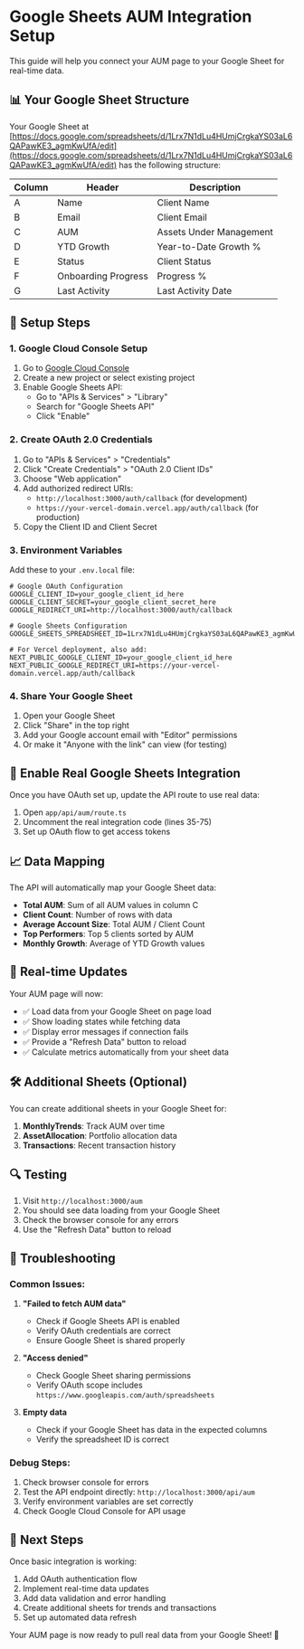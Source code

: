 # Google Sheets AUM Integration Setup

This guide will help you connect your AUM page to your Google Sheet for real-time data.

## 📊 Your Google Sheet Structure

Your Google Sheet at [https://docs.google.com/spreadsheets/d/1Lrx7N1dLu4HUmjCrgkaYS03aL6QAPawKE3_agmKwUfA/edit](https://docs.google.com/spreadsheets/d/1Lrx7N1dLu4HUmjCrgkaYS03aL6QAPawKE3_agmKwUfA/edit) has the following structure:

| Column | Header | Description |
|--------|--------|-------------|
| A | Name | Client Name |
| B | Email | Client Email |
| C | AUM | Assets Under Management |
| D | YTD Growth | Year-to-Date Growth % |
| E | Status | Client Status |
| F | Onboarding Progress | Progress % |
| G | Last Activity | Last Activity Date |

## 🔧 Setup Steps

### 1. Google Cloud Console Setup

1. Go to [Google Cloud Console](https://console.cloud.google.com/)
2. Create a new project or select existing project
3. Enable Google Sheets API:
   - Go to "APIs & Services" > "Library"
   - Search for "Google Sheets API"
   - Click "Enable"

### 2. Create OAuth 2.0 Credentials

1. Go to "APIs & Services" > "Credentials"
2. Click "Create Credentials" > "OAuth 2.0 Client IDs"
3. Choose "Web application"
4. Add authorized redirect URIs:
   - `http://localhost:3000/auth/callback` (for development)
   - `https://your-vercel-domain.vercel.app/auth/callback` (for production)
5. Copy the Client ID and Client Secret

### 3. Environment Variables

Add these to your `.env.local` file:

```env
# Google OAuth Configuration
GOOGLE_CLIENT_ID=your_google_client_id_here
GOOGLE_CLIENT_SECRET=your_google_client_secret_here
GOOGLE_REDIRECT_URI=http://localhost:3000/auth/callback

# Google Sheets Configuration
GOOGLE_SHEETS_SPREADSHEET_ID=1Lrx7N1dLu4HUmjCrgkaYS03aL6QAPawKE3_agmKwUfA

# For Vercel deployment, also add:
NEXT_PUBLIC_GOOGLE_CLIENT_ID=your_google_client_id_here
NEXT_PUBLIC_GOOGLE_REDIRECT_URI=https://your-vercel-domain.vercel.app/auth/callback
```

### 4. Share Your Google Sheet

1. Open your Google Sheet
2. Click "Share" in the top right
3. Add your Google account email with "Editor" permissions
4. Or make it "Anyone with the link" can view (for testing)

## 🚀 Enable Real Google Sheets Integration

Once you have OAuth set up, update the API route to use real data:

1. Open `app/api/aum/route.ts`
2. Uncomment the real integration code (lines 35-75)
3. Set up OAuth flow to get access tokens

## 📈 Data Mapping

The API will automatically map your Google Sheet data:

- **Total AUM**: Sum of all AUM values in column C
- **Client Count**: Number of rows with data
- **Average Account Size**: Total AUM / Client Count
- **Top Performers**: Top 5 clients sorted by AUM
- **Monthly Growth**: Average of YTD Growth values

## 🔄 Real-time Updates

Your AUM page will now:
- ✅ Load data from your Google Sheet on page load
- ✅ Show loading states while fetching data
- ✅ Display error messages if connection fails
- ✅ Provide a "Refresh Data" button to reload
- ✅ Calculate metrics automatically from your sheet data

## 🛠️ Additional Sheets (Optional)

You can create additional sheets in your Google Sheet for:

1. **MonthlyTrends**: Track AUM over time
2. **AssetAllocation**: Portfolio allocation data
3. **Transactions**: Recent transaction history

## 🔍 Testing

1. Visit `http://localhost:3000/aum`
2. You should see data loading from your Google Sheet
3. Check the browser console for any errors
4. Use the "Refresh Data" button to reload

## 🚨 Troubleshooting

### Common Issues:

1. **"Failed to fetch AUM data"**
   - Check if Google Sheets API is enabled
   - Verify OAuth credentials are correct
   - Ensure Google Sheet is shared properly

2. **"Access denied"**
   - Check Google Sheet sharing permissions
   - Verify OAuth scope includes `https://www.googleapis.com/auth/spreadsheets`

3. **Empty data**
   - Check if your Google Sheet has data in the expected columns
   - Verify the spreadsheet ID is correct

### Debug Steps:

1. Check browser console for errors
2. Test the API endpoint directly: `http://localhost:3000/api/aum`
3. Verify environment variables are set correctly
4. Check Google Cloud Console for API usage

## 📱 Next Steps

Once basic integration is working:

1. Add OAuth authentication flow
2. Implement real-time data updates
3. Add data validation and error handling
4. Create additional sheets for trends and transactions
5. Set up automated data refresh

Your AUM page is now ready to pull real data from your Google Sheet! 🎉

